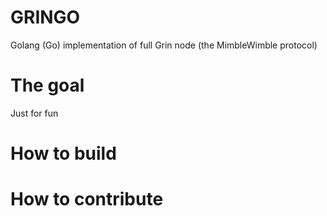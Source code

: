 # GRINGO
Golang (Go) implementation of full Grin node (the MimbleWimble protocol)

# The goal
Just for fun

# How to build

# How to contribute
